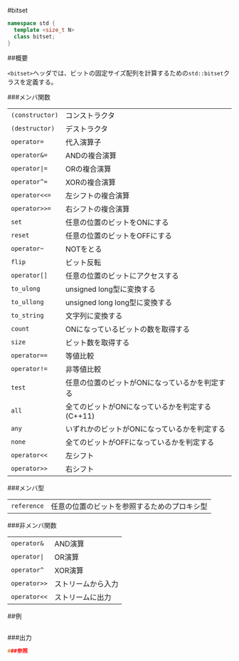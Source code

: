 #bitset
```cpp
namespace std {
  template <size_t N>
  class bitset;
}
```

##概要

`<bitset>`ヘッダでは、ビットの固定サイズ配列を計算するための`std::bitset`クラスを定義する。

###メンバ関数

| | |
|----------------------------|------------------------------------------------------------------------------------------|
| `(constructor)` | コンストラクタ |
| `(destructor)` | デストラクタ |
| `operator=` | 代入演算子 |
| `operator&=` | ANDの複合演算 |
| <code>operator&#x7C;=</code> | ORの複合演算 |
| `operator^=` | XORの複合演算 |
| `operator<<=` | 左シフトの複合演算 |
| `operator>>=` | 右シフトの複合演算 |
| `set` | 任意の位置のビットをONにする |
| `reset` | 任意の位置のビットをOFFにする |
| `operator~` | NOTをとる |
| `flip` | ビット反転 |
| `operator[]` | 任意の位置のビットにアクセスする |
| `to_ulong` | unsigned long型に変換する |
| `to_ullong` | unsigned long long型に変換する |
| `to_string` | 文字列に変換する |
| `count` | ONになっているビットの数を取得する |
| `size` | ビット数を取得する |
| `operator==` | 等値比較 |
| `operator!=` | 非等値比較 |
| `test` | 任意の位置のビットがONになっているかを判定する |
| `all` | 全てのビットがONになっているかを判定する(C++11) |
| `any` | いずれかのビットがONになっているかを判定する |
| `none` | 全てのビットがOFFになっているかを判定する |
| `operator<<` | 左シフト |
| `operator>>` | 右シフト |

###メンバ型

| | |
|------------------------|--------------------------------------------------------------------|
| `reference` | 任意の位置のビットを参照するためのプロキシ型 |

###非メンバ関数

| | |
|-------------------------|-----------------------------|
| `operator&` | AND演算 |
| <code>operator&#x7C;</code> | OR演算 |
| `operator^` | XOR演算 |
| `operator>>` | ストリームから入力 |
| `operator<<` | ストリームに出力 |


##例
```cpp
```

###出力
```cpp
###参照
```
